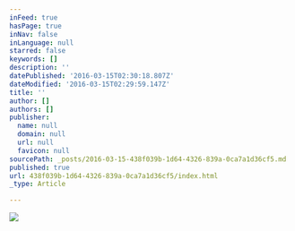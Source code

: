```yaml
---
inFeed: true
hasPage: true
inNav: false
inLanguage: null
starred: false
keywords: []
description: ''
datePublished: '2016-03-15T02:30:18.807Z'
dateModified: '2016-03-15T02:29:59.147Z'
title: ''
author: []
authors: []
publisher:
  name: null
  domain: null
  url: null
  favicon: null
sourcePath: _posts/2016-03-15-438f039b-1d64-4326-839a-0ca7a1d36cf5.md
published: true
url: 438f039b-1d64-4326-839a-0ca7a1d36cf5/index.html
_type: Article

---
```

![](https://the-grid-user-content.s3-us-west-2.amazonaws.com/6e261c9b-3944-479b-ba9f-aaa005cd94b9.jpg)